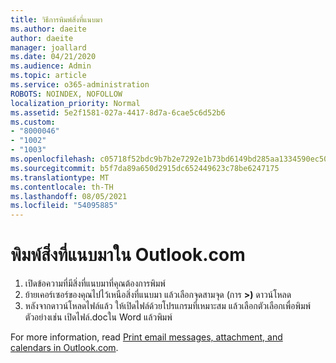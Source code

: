 ```yaml
---
title: วิธีการพิมพ์สิ่งที่แนบมา
ms.author: daeite
author: daeite
manager: joallard
ms.date: 04/21/2020
ms.audience: Admin
ms.topic: article
ms.service: o365-administration
ROBOTS: NOINDEX, NOFOLLOW
localization_priority: Normal
ms.assetid: 5e2f1581-027a-4417-8d7a-6cae5c6d52b6
ms.custom:
- "8000046"
- "1002"
- "1003"
ms.openlocfilehash: c05718f52bdc9b7b2e7292e1b73bd6149bd285aa1334590ec507f422acd56a11
ms.sourcegitcommit: b5f7da89a650d2915dc652449623c78be6247175
ms.translationtype: MT
ms.contentlocale: th-TH
ms.lasthandoff: 08/05/2021
ms.locfileid: "54095885"
---
```

# <a name="print-an-attachment-in-outlookcom"></a>พิมพ์สิ่งที่แนบมาใน Outlook.com

1. เปิดข้อความที่มีสิ่งที่แนบมาที่คุณต้องการพิมพ์
2. ย้ายเคอร์เซอร์ของคุณไปไว้เหนือสิ่งที่แนบมา แล้วเลือกจุดสามจุด (การ **>)** ดาวน์โหลด
3. หลังจากดาวน์โหลดไฟล์แล้ว ให้เปิดไฟล์ด้วยโปรแกรมที่เหมาะสม แล้วเลือกตัวเลือกเพื่อพิมพ์ ตัวอย่างเช่น เปิดไฟล์.docใน Word แล้วพิมพ์

For more information, read [Print email messages, attachment, and calendars in Outlook.com](https://support.office.com/article/c835b8e5-b310-4cab-ac15-b6eb95149855?wt.mc_id=Office_Outlook_com_Alchemy).